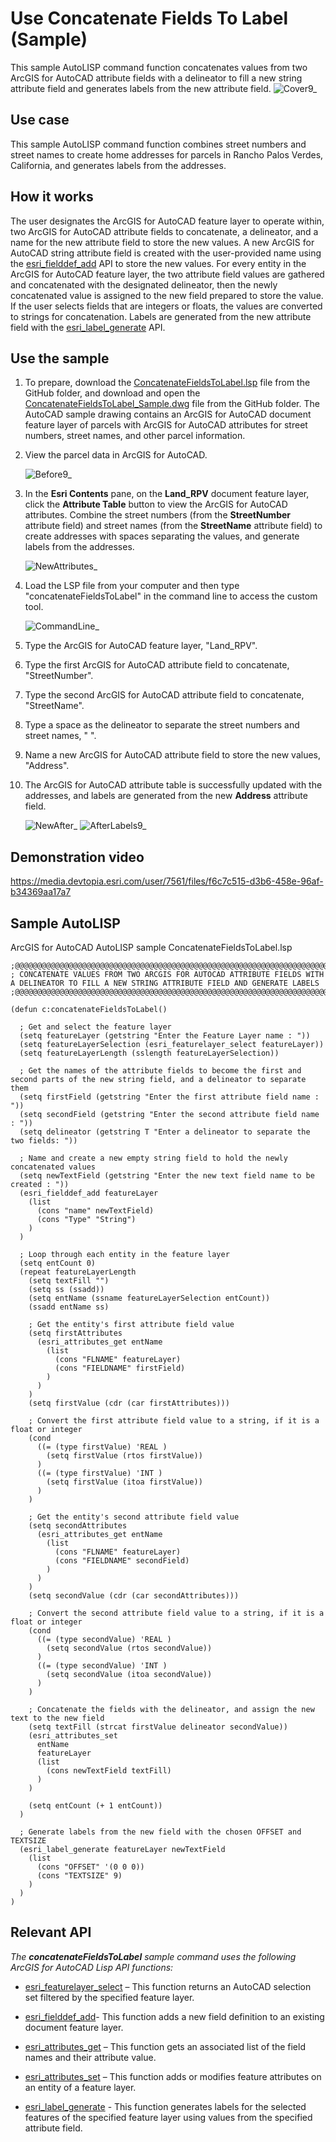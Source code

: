 # Use Concatenate Fields To Label (Sample)
This sample AutoLISP command function concatenates values from two ArcGIS for AutoCAD attribute fields with a delineator to fill a new string attribute field and generates labels from the new attribute field.
![Cover9_](https://media.devtopia.esri.com/user/7561/files/1d3d59e9-8c08-4e96-a210-edaf2f455b20)

## Use case
This sample AutoLISP command function combines street numbers and street names to create home addresses for parcels in Rancho Palos Verdes, California, and generates labels from the addresses. 

## How it works
The user designates the ArcGIS for AutoCAD feature layer to operate within, two ArcGIS for AutoCAD attribute fields to concatenate, a delineator, and a name for the new attribute field to store the new values. A new ArcGIS for AutoCAD string attribute field is created with the user-provided name using the [esri_fielddef_add](https://doc.arcgis.com/en/arcgis-for-autocad/latest/commands-api/esri-fielddef-add.htm) API to store the new values. For every entity in the ArcGIS for AutoCAD feature layer, the two attribute field values are gathered and concatenated with the designated delineator, then the newly concatenated value is assigned to the new field prepared to store the value. If the user selects fields that are integers or floats, the values are converted to strings for concatenation. Labels are generated from the new attribute field with the [esri_label_generate](https://doc.arcgis.com/en/arcgis-for-autocad/latest/commands-api/esri-label-generate.htm) API. 

## Use the sample
1. To prepare, download the [ConcatenateFieldsToLabel.lsp](https://devtopia.esri.com/amb13827/AFA-Samples/blob/main/SampleCodeAndDemos/ConcatenateFieldsToLabel/ConcatenateFieldsToLabel.lsp) file from the GitHub folder, and download and open the [ConcatenateFieldsToLabel_Sample.dwg](https://devtopia.esri.com/amb13827/AFA-Samples/blob/main/SampleCodeAndDemos/ConcatenateFieldsToLabel/ConcatenateFieldsToLabel_Sample.dwg) file from the GitHub folder. The AutoCAD sample drawing contains an ArcGIS for AutoCAD document feature layer of parcels with ArcGIS for AutoCAD attributes for street numbers, street names, and other parcel information.
2. View the parcel data in ArcGIS for AutoCAD.

    ![Before9_](https://media.devtopia.esri.com/user/7561/files/7202b64d-4688-4e7b-a3d4-8529915ad719)

3. In the **Esri Contents** pane, on the **Land_RPV** document feature layer, click the **Attribute Table** button to view the ArcGIS for AutoCAD attributes. Combine the street numbers (from the **StreetNumber** attribute field) and street names (from the **StreetName** attribute field) to create addresses with spaces separating the values, and generate labels from the addresses.

    ![NewAttributes_](https://media.devtopia.esri.com/user/7561/files/bb8db5e0-84a6-4d91-be40-05c82ffde515)
    
4. Load the LSP file from your computer and then type "concatenateFieldsToLabel" in the command line to access the custom tool.

    ![CommandLine_](https://media.devtopia.esri.com/user/7561/files/7a72b400-cea6-4d36-a2a4-1b27ba098240)

5. Type the ArcGIS for AutoCAD feature layer, "Land_RPV".
6. Type the first ArcGIS for AutoCAD attribute field to concatenate, "StreetNumber".
7. Type the second ArcGIS for AutoCAD attribute field to concatenate, "StreetName".
8. Type a space as the delineator to separate the street numbers and street names, " ".
9. Name a new ArcGIS for AutoCAD attribute field to store the new values, "Address".
10. The ArcGIS for AutoCAD attribute table is successfully updated with the addresses, and labels are generated from the new **Address** attribute field.
  
    ![NewAfter_](https://media.devtopia.esri.com/user/7561/files/722053dc-6373-4e67-b68a-52b96ac7e767)
    ![AfterLabels9_](https://media.devtopia.esri.com/user/7561/files/6d7cea69-2476-4b20-aa75-0078b6c047ac)

## Demonstration video

https://media.devtopia.esri.com/user/7561/files/f6c7c515-d3b6-458e-96af-b34369aa17a7

## Sample AutoLISP
ArcGIS for AutoCAD AutoLISP sample ConcatenateFieldsToLabel.lsp
```LISP
;@@@@@@@@@@@@@@@@@@@@@@@@@@@@@@@@@@@@@@@@@@@@@@@@@@@@@@@@@@@@@@@@@@@@@@@@@@@@@@@@@@@@@@@@@@@@@@@@@@@@
; CONCATENATE VALUES FROM TWO ARCGIS FOR AUTOCAD ATTRIBUTE FIELDS WITH A DELINEATOR TO FILL A NEW STRING ATTRIBUTE FIELD AND GENERATE LABELS
;@@@@@@@@@@@@@@@@@@@@@@@@@@@@@@@@@@@@@@@@@@@@@@@@@@@@@@@@@@@@@@@@@@@@@@@@@@@@@@@@@@@@@@@@@@@@@@@@@@@@

(defun c:concatenateFieldsToLabel()
  
  ; Get and select the feature layer
  (setq featureLayer (getstring "Enter the Feature Layer name : "))
  (setq featureLayerSelection (esri_featurelayer_select featureLayer))
  (setq featureLayerLength (sslength featureLayerSelection))
  
  ; Get the names of the attribute fields to become the first and second parts of the new string field, and a delineator to separate them
  (setq firstField (getstring "Enter the first attribute field name : "))
  (setq secondField (getstring "Enter the second attribute field name : "))
  (setq delineator (getstring T "Enter a delineator to separate the two fields: "))
  
  ; Name and create a new empty string field to hold the newly concatenated values
  (setq newTextField (getstring "Enter the new text field name to be created : "))
  (esri_fielddef_add featureLayer
    (list
      (cons "name" newTextField)
      (cons "Type" "String")
    )
  )

  ; Loop through each entity in the feature layer
  (setq entCount 0)
  (repeat featureLayerLength 
    (setq textFill "") 
    (setq ss (ssadd))
    (setq entName (ssname featureLayerSelection entCount))
    (ssadd entName ss)
    
    ; Get the entity's first attribute field value
    (setq firstAttributes
      (esri_attributes_get entName 
        (list 
          (cons "FLNAME" featureLayer)
          (cons "FIELDNAME" firstField)
        )
      )
    ) 
    (setq firstValue (cdr (car firstAttributes)))
 
    ; Convert the first attribute field value to a string, if it is a float or integer 
    (cond
      ((= (type firstValue) 'REAL )
        (setq firstValue (rtos firstValue))
      )
      ((= (type firstValue) 'INT )
        (setq firstValue (itoa firstValue))
      )
    )
    
    ; Get the entity's second attribute field value
    (setq secondAttributes
      (esri_attributes_get entName 
        (list 
          (cons "FLNAME" featureLayer)
          (cons "FIELDNAME" secondField)
        )
      )
    ) 
    (setq secondValue (cdr (car secondAttributes)))   
    
    ; Convert the second attribute field value to a string, if it is a float or integer
    (cond
      ((= (type secondValue) 'REAL )
        (setq secondValue (rtos secondValue))
      )
      ((= (type secondValue) 'INT )
        (setq secondValue (itoa secondValue))
      )
    )
    
    ; Concatenate the fields with the delineator, and assign the new text to the new field
    (setq textFill (strcat firstValue delineator secondValue))
    (esri_attributes_set
      entName
      featureLayer
      (list 
        (cons newTextField textFill)
      )
    )
    
    (setq entCount (+ 1 entCount))
  )
  
  ; Generate labels from the new field with the chosen OFFSET and TEXTSIZE
  (esri_label_generate featureLayer newTextField
    (list
      (cons "OFFSET" '(0 0 0))
      (cons "TEXTSIZE" 9)
    )
  )  
)
```

## Relevant API
_The **concatenateFieldsToLabel** sample command uses the following ArcGIS for AutoCAD Lisp API functions:_

- [esri_featurelayer_select](https://doc.arcgis.com/en/arcgis-for-autocad/latest/commands-api/esri-featurelayer-select.htm) – This function returns an AutoCAD selection set filtered by the specified feature layer.

- [esri_fielddef_add](https://doc.arcgis.com/en/arcgis-for-autocad/latest/commands-api/esri-fielddef-add.htm)- This function adds a new field definition to an existing document feature layer.

- [esri_attributes_get](https://doc.arcgis.com/en/arcgis-for-autocad/latest/commands-api/esri-attributes-get.htm) – This function gets an associated list of the field names and their attribute value.

- [esri_attributes_set](https://doc.arcgis.com/en/arcgis-for-autocad/latest/commands-api/esri-attribute-set.htm) – This function adds or modifies feature attributes on an entity of a feature layer.

- [esri_label_generate](https://doc.arcgis.com/en/arcgis-for-autocad/latest/commands-api/esri-label-generate.htm) - This function generates labels for the selected features of the specified feature layer using values from the specified attribute field.
